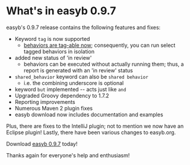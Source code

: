 # What's in easyb 0.9.7 #

easyb's 0.9.7 release contains the following features and fixes:

  * Keyword `tag` is now supported
    * [behaviors are tag-able now](http://thediscoblog.com/2010/02/23/easyb-will-support-behavior-tagging/); consequently, you can run select tagged behaviors in isolation
  * added new status of 'in review'
    * behaviors can be executed without actually running them; thus, a report is generated with an 'in review' status
  * `shared_behavior` keyword can also be `shared behavior`
    * i.e. the combining underscore is optional
  * keyword `but` implemented -- acts just like `and`
  * Upgraded Groovy dependency to 1.7.2
  * Reporting improvements
  * Numerous Maven 2 plugin fixes
  * easyb download now includes documentation and examples

Plus, there are fixes to the IntelliJ plugin; not to mention we now have an Eclipse plugin! Lastly, there have been various changes to easyb.org.

Download [easyb 0.9.7](http://easyb.googlecode.com/files/easyb-0.9.7.tar.gz) today!

Thanks again for everyone's help and enthusiasm!